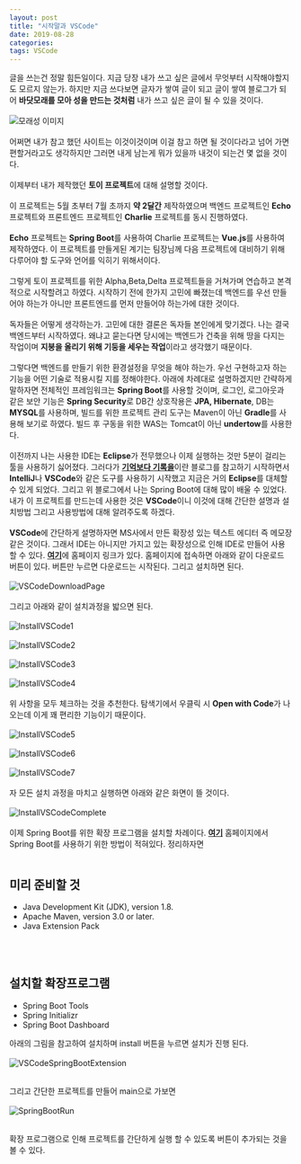 ```yaml
---
layout: post
title: "시작말과 VSCode"
date: 2019-08-28
categories:
tags: VSCode
---
```

글을 쓰는건 정말 힘든일이다. 지금 당장 내가 쓰고 싶은 글에서 무엇부터 시작해야할지도 모르지 않는가. 하지만 지금 쓰다보면 글자가 쌓여 글이 되고 글이 쌓여 블로그가 되어 <b>바닷모래를 모아 성을 만드는 것처럼</b> 내가 쓰고 싶은 글이 될 수 있을 것이다. 
<br><br>
![모래성 이미지](/files/sandCastle.jpeg)
<br><br>
어쩌면 내가 참고 했던 사이트는 이것이것이며 이걸 참고 하면 될 것이다라고 넘어 가면 편할거라고도 생각하지만 그러면 내게 남는게 뭐가 있을까 내것이 되는건 몇 없을 것이다. 
<br><br>
이제부터 내가 제작했던 <b>토이 프로젝트</b>에 대해 설명할 것이다. 
<br><br>
이 프로젝트는 5월 초부터 7월 초까지 <b>약 2달간</b> 제작하였으며 백엔드 프로젝트인 <b>Echo</b> 프로젝트와 프론트엔드 프로젝트인 <b>Charlie</b> 프로젝트를 동시 진행하였다.
<br><br>
<b>Echo</b> 프로젝트는 <b>Spring Boot</b>를 사용하여 Charlie 프로젝트는 <b>Vue.js</b>를 사용하여 제작하였다. 이 프로젝트를 만들게된 계기는 팀장님께 다음 프로젝트에 대비하기 위해 다루어야 할 도구와 언어를 익히기 위해서이다. 
<br><br>
그렇게 토이 프로젝트를 위한 Alpha,Beta,Delta 프로젝트들을 거쳐가며 연습하고 본격적으로 시작할려고 하였다. 시작하기 전에 한가지 고민에 빠졌는데 백엔드를 우선 만들어야 하는가 아니만 프론트엔드를 먼저 만들어야 하는가에 대한 것이다.
<br><br>
독자들은 어떻게 생각하는가. 고민에 대한 결론은 독자들 본인에게 맞기겠다. 나는 결국 백엔드부터 시작하였다. 왜냐고 묻는다면 당시에는 백엔드가 건축을 위해 땅을 다지는 작업이며 <b>지붕을 올리기 위해 기둥을 세우는 작업</b>이라고 생각했기 때문이다.
<br><br>
그렇다면 백엔드를 만들기 위한 환경설정을 무엇을 해야 하는가. 우선 구현하고자 하는 기능을 어떤 기술로 적용시킬 지를 정해야한다. 아래에 차례대로 설명하겠지만 간략하게 말하자면 전체적인 프레임워크는 <b>Spring Boot</b>를 사용할 것이며, 로그인, 로그아웃과 같은 보안 기능은 <b>Spring Security</b>로 DB간 상호작용은 <b>JPA, Hibernate</b>, DB는 <b>MYSQL</b>를 사용하며, 빌드를 위한 프로젝트 관리 도구는 Maven이 아닌 <b>Gradle</b>를 사용해 보기로 하였다. 빌드 후 구동을 위한 WAS는 Tomcat이 아닌 <b>undertow</b>를 사용한다.
<br><br>
이전까지 나는 사용한 IDE는 <b>Eclipse</b>가 전무했으나 이제 실행하는 것만 5분이 걸리는 툴을 사용하기 싫어졌다. 그러다가 <b><a href="https://jojoldu.tistory.com">기억보다 기록을</a></b>이란 블로그를 참고하기 시작하면서 <b>IntelliJ</b>나 <b>VSCode</b>와 같은 도구를 사용하기 시작했고 지금은 거의 <b>Eclipse</b>를 대체할 수 있게 되었다. 그리고 위 블로그에서 나는 Spring Boot에 대해 많이 배울 수 있었다. 내가 이 프로젝트를 만드는데 사용한 것은 <b>VSCode</b>이니 이것에 대해 간단한 설명과 설치방법 그리고 사용방법에 대해 알려주도록 하겠다.
<br><br>
<b>VSCode</b>에 간단하게 설명하자면 MS사에서 만든 확장성 있는 텍스트 에디터 즉 메모장 같은 것이다. 그래서 IDE는 아니지만 가지고 있는 확장성으로 인해 IDE로 만들어 사용할 수 있다. <b><a href="https://code.visualstudio.com/">여기</a></b>에 홈페이지 링크가 있다. 홈페이지에 접속하면 아래와 같이 다운로드 버튼이 있다. 버튼만 누르면 다운로드는 시작된다. 그리고 설치하면 된다.
<br><br>
![VSCodeDownloadPage](/files/VSCode/VSCodeDownloadPage.png)
<br><br>
그리고 아래와 같이 설치과정을 밟으면 된다.
<br><br>
![InstallVSCode1](/files/VSCode/InstallVSCode1.png)
<br><br>
![InstallVSCode2](/files/VSCode/InstallVSCode2.png)
<br><br>
![InstallVSCode3](/files/VSCode/InstallVSCode3.png)
<br><br>
![InstallVSCode4](/files/VSCode/InstallVSCode4.png)
<br><br>
위 사항을 모두 체크하는 것을 추천한다. 탐색기에서 우클릭 시 <b>Open with Code</b>가 나오는데 이게 꽤 편리한 기능이기 때문이다.
<br><br>
![InstallVSCode5](/files/VSCode/InstallVSCode5.png)
<br><br>
![InstallVSCode6](/files/VSCode/InstallVSCode6.png)
<br><br>
![InstallVSCode7](/files/VSCode/InstallVSCode7.png)
<br><br>
자 모든 설치 과정을 마치고 실행하면 아래와 같은 화면이 뜰 것이다.
<br><br>
![InstallVSCodeComplete](/files/VSCode/InstallVSCodeComplete.png)
<br><br>
이제 Spring Boot를 위한 확장 프로그램을 설치할 차례이다. <b><a href="https://code.visualstudio.com/docs/java/java-spring-boot">여기</a></b> 홈페이지에서 Spring Boot를 사용하기 위한 방법이 적혀있다. 정리하자면
<br><br>
<h2>미리 준비할 것</h2>
<ul>
<li>Java Development Kit (JDK), version 1.8.</li>
<li>Apache Maven, version 3.0 or later.</li>
<li>Java Extension Pack</li>
</ul>
<br><br>
<h2>설치할 확장프로그램</h2>
<ul>
<li>Spring Boot Tools</li>
<li>Spring Initializr</li>
<li>Spring Boot Dashboard</li>
</ul>

아래의 그림을 참고하여 설치하며 install 버튼을 누르면 설치가 진행 된다.
<br><br>
![VSCodeSpringBootExtension](/files/VSCode/VSCodeSpringBootExtension.png)
<br><br>

그리고 간단한 프로젝트를 만들어 main으로 가보면 
<br><br>
![SpringBootRun](/files/VSCode/SpringBootRun.png)
<br><br>

확장 프로그램으로 인해 프로젝트를 간단하게 실행 할 수 있도록 버튼이 추가되는 것을 볼 수 있다. 




